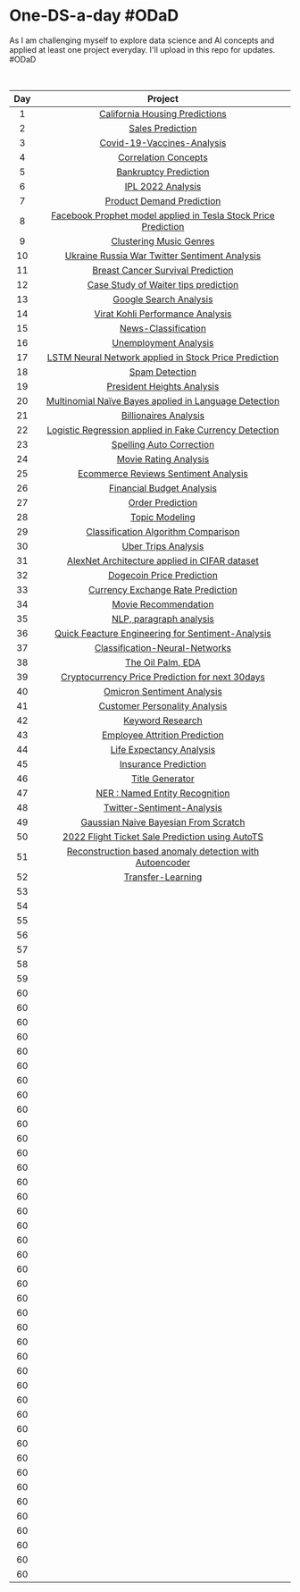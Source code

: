 # One-DS-a-day #ODaD
As I am challenging myself to explore data science and AI concepts and applied at least one project everyday. I'll upload in this repo for updates. #ODaD 

<br>

|      Day     |  Project   |  
|     :---:    |     :---:      |     
| 1     | [California Housing Predictions](https://github.com/Zinwaiyan274/Re-practice-multiple-linear-regression)   | 
| 2     | [Sales Prediction](https://github.com/Zinwaiyan274/Sales-Prediction)      | 
| 3   | [Covid-19-Vaccines-Analysis](https://github.com/Zinwaiyan274/Covid-19-Vaccines-Analysis)     | 
| 4     | [Correlation Concepts](https://github.com/Zinwaiyan274/EDA---Correlation)       | 
| 5   | [Bankruptcy Prediction](https://github.com/Zinwaiyan274/Bankruptcy-Prediction)   | 
| 6    | [IPL 2022 Analysis](https://github.com/Zinwaiyan274/IPL-2022-Analysis)      | 
| 7   | [Product Demand Prediction](https://github.com/Zinwaiyan274/Product-Demand-Prediction)     | 
| 8     | [Facebook Prophet model applied in Tesla Stock Price Prediction](https://github.com/Zinwaiyan274/Tesla-Stock-Price-Prediction-using-Facebook-Prophet-model)|   
| 9    | [Clustering Music Genres](https://github.com/Zinwaiyan274/Clustering-Music-Genres)      | 
| 10     | [Ukraine Russia War Twitter Sentiment Analysis](https://github.com/Zinwaiyan274/Ukraine-Russia-War-Twitter-Sentiment-Analysis)       | 
| 11     | [Breast Cancer Survival Prediction](https://github.com/Zinwaiyan274/Breast-Cancer-Survival-Prediction)       | 
| 12     | [Case Study of Waiter tips prediction](https://github.com/Zinwaiyan274/waiter-tips-prediction-with-machine-learning)       | 
| 13     | [Google Search Analysis](https://github.com/Zinwaiyan274/Google-Search-Analysis-)       | 
| 14     | [Virat Kohli Performance Analysis](https://github.com/Zinwaiyan274/Virat-Kohli-Performance-Analysis)       | 
| 15| [News-Classification](https://github.com/Zinwaiyan274/News-Classification)       |
| 16     | [Unemployment Analysis](https://github.com/Zinwaiyan274/Unemployment-Analysis)       |
| 17| [LSTM Neural Network applied in Stock Price Prediction](https://github.com/Zinwaiyan274/Long-Short-Term-Memory-Nneural-Network)       |
| 18     | [Spam Detection](https://github.com/Zinwaiyan274/Spam-Detection)       |
| 19     | [President Heights Analysis](https://github.com/Zinwaiyan274/President-Heights-Analysis)       |
| 20     | [Multinomial Naïve Bayes applied in Language Detection](https://github.com/Zinwaiyan274/Language-Detection)       |
| 21     | [Billionaires Analysis](https://github.com/Zinwaiyan274/Billionaires-Analysis)       |
| 22     | [Logistic Regression applied in Fake Currency Detection](https://github.com/Zinwaiyan274/Fake-Currency-Detection-using-Logistic-Regression)  |
| 23     | [Spelling Auto Correction](https://github.com/Zinwaiyan274/Spelling-Auto-Correction) |
| 24     | [Movie Rating Analysis](https://github.com/Zinwaiyan274/Movie-Rating-Analysis)|
| 25     | [Ecommerce Reviews Sentiment Analysis](https://github.com/Zinwaiyan274/Ecommerce-Reviews-Sentiment-Analysis/)|
| 26     | [Financial Budget Analysis](https://github.com/Zinwaiyan274/Financial-Budget-Analysis)  |
| 27     | [Order Prediction](https://github.com/Zinwaiyan274/Order-Prediction)| 
| 28     | [Topic Modeling](https://github.com/Zinwaiyan274/Topic-Modeling) |
| 29     | [Classification Algorithm Comparison](https://github.com/Zinwaiyan274/ML-Classification-Algorithm-Comparison-) |
| 30     | [Uber Trips Analysis](https://github.com/Zinwaiyan274/Uber-Trips-Analysis) |
| 31    | [AlexNet Architecture applied in CIFAR dataset ](https://github.com/Zinwaiyan274/AlexNet-Architecture) |
| 32    | [Dogecoin Price Prediction](https://github.com/Zinwaiyan274/Dogecoin-Price-Prediction) |
| 33    | [Currency Exchange Rate Prediction](https://github.com/Zinwaiyan274/Currency-Exchange-Rate-Prediction) |
| 34    | [Movie Recommendation](https://github.com/Zinwaiyan274/Movie-Recommendation)         |
| 35     | [NLP, paragraph analysis](https://github.com/Zinwaiyan274/Ace-assignment/blob/main/Q3.ipynb)   |
| 36     | [Quick Feacture Engineering for Sentiment-Analysis](https://github.com/Zinwaiyan274/Quick-Feacture-Engineering-for-Sentiment-Analysis/blob/main/README.md)  
| 37    | [Classification-Neural-Networks](https://github.com/Zinwaiyan274/-Classification-Neural-Networks-)|
| 38    | [The Oil Palm, EDA](https://github.com/Zinwaiyan274/The-Oil-Palm-EDA)|
|39     | [Cryptocurrency Price Prediction for next 30days](https://github.com/Zinwaiyan274/Cryptocurrency-Price-Prediction-for-next-30days)|
|40     | [Omicron Sentiment Analysis](https://github.com/Zinwaiyan274/Omicron-Sentiment-Analysis)|
|41     | [Customer Personality Analysis](https://github.com/Zinwaiyan274/Customer-Personality-Analysis)|
|42     | [Keyword Research](https://github.com/Zinwaiyan274/Keyword-Research)|
|43     | [Employee Attrition Prediction](https://github.com/Zinwaiyan274/Employee-Attrition-Prediction)|
|44     | [Life Expectancy Analysis](https://github.com/Zinwaiyan274/Life-Expectancy-Analysis.)|
|45     | [Insurance Prediction](https://github.com/Zinwaiyan274/Insurance-Prediction)|
|46     | [Title Generator](https://github.com/Zinwaiyan274/Title-Generator)|
|47     | [NER : Named Entity Recognition](https://github.com/Zinwaiyan274/NER-Named-Entity-Recognition-)|
|48     | [Twitter-Sentiment-Analysis](https://github.com/Zinwaiyan274/Twitter-Sentiment-Analysis)|
|49     | [Gaussian Naive Bayesian From Scratch](https://github.com/Zinwaiyan274/Gaussian-Naive-Bayesian-From-Scratch)|
|50     | [2022 Flight Ticket Sale Prediction using AutoTS](https://github.com/Zinwaiyan274/Flight-Ticket-Sale-Prediction-using-AutoTS)|
|51     | [Reconstruction based anomaly detection with Autoencoder](https://github.com/Zinwaiyan274/Reconstruction-based-anomaly-detection-with-Autoencoder)|
|52     | [Transfer-Learning](https://github.com/Zinwaiyan274/Transfer-Learning-)|
|53     | []()|
|54     | []()|
|55     | []()|
|56     | []()|
|57     | []()|
|58     | []()|
|59     | []()|
|60     | []()|
|60     | []()|
|60     | []()|
|60     | []()|
|60     | []()|
|60     | []()|
|60     | []()|
|60     | []()|
|60     | []()|
|60     | []()|
|60     | []()|
|60     | []()|
|60     | []()|
|60     | []()|
|60     | []()|
|60     | []()|
|60     | []()|
|60     | []()|
|60     | []()|
|60     | []()|
|60     | []()|
|60     | []()|
|60     | []()|
|60     | []()|
|60     | []()|
|60     | []()|
|60     | []()|
|60     | []()|
|60     | []()|
|60     | []()|
|60     | []()|
|60     | []()|
|60     | []()|
|60     | []()|
|60     | []()|
|60     | []()|
|60     | []()|
|60     | []()|
|60     | []()|
|60     | []()|
|60     | []()|

